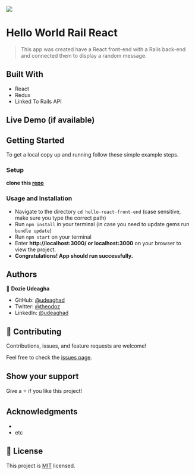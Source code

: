 [![](https://img.shields.io/badge/Microverse-Dozie%20Udeagha-blueviolet)](https://github.com/udeaghad)

# Hello World Rail React

> This app was created have a React front-end with a Rails back-end and connected them to display a random message.

## Built With

- React
- Redux
- Linked To Rails API
## Live Demo (if available)

## Getting Started

To get a local copy up and running follow these simple example steps.
### Setup
 **clone this [repo](https://github.com/udeaghad/hello-react-front-end)**

### Usage and Installation
- Navigate to the directory `cd hello-react-front-end` (case sensitive, make sure you type the correct path)
- Run `npm install` in your terminal (in case you need to update gems run `bundle update`)
- Run `npm start` on your terminal
- Enter **http://localhost:3000/ or localhost:3000** on your browser to view the project.
- **Congratulations! App should run successfully.**
## Authors

👤 **Dozie Udeagha**

- GitHub: [@udeaghad](https://github.com/udeaghad)
- Twitter: [@theodoz](https://twitter.com/theodoz)
- LinkedIn: [@udeaghad](https://www.linkedin.com/in/dozie-udeagha/)
## 🤝 Contributing

Contributions, issues, and feature requests are welcome!

Feel free to check the [issues page](https://github.com/udeaghad/hello-react-front-end/issues/).

## Show your support

Give a ⭐️ if you like this project!

## Acknowledgments
- 
- etc

## 📝 License

This project is [MIT](./LICENSE) licensed.